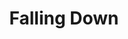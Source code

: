 ---
title: "Falling Down"

year: 1993

director: "Joel Schumacher"

summary: "A normal guy snaps and goes on an odyssey through what is wrong with soceity on his way to his daughters birthday party"

comment: "I don't know how this has not been turned into a tv series yet"

video: "https://media.giphy.com/media/v1.Y2lkPTc5MGI3NjExcjJnZ3B2NnEzYm03NjN3amRkejRleTBiZ2tjcDRpbHF4ZzY2NWgybSZlcD12MV9pbnRlcm5hbF9naWZfYnlfaWQmY3Q9Zw/twCYL02K9crja/giphy.mp4"

image: "https://media.giphy.com/media/twCYL02K9crja/giphy.gif"

imdb: "https://www.imdb.com/title/tt0106856/"

quotes:
  - "You see what I mean? It's plump, it's juicy, it's three inches thick. Now, look at this sorry, miserable, squashed thing. Can anybody tell me what's wrong with this picture?"
---